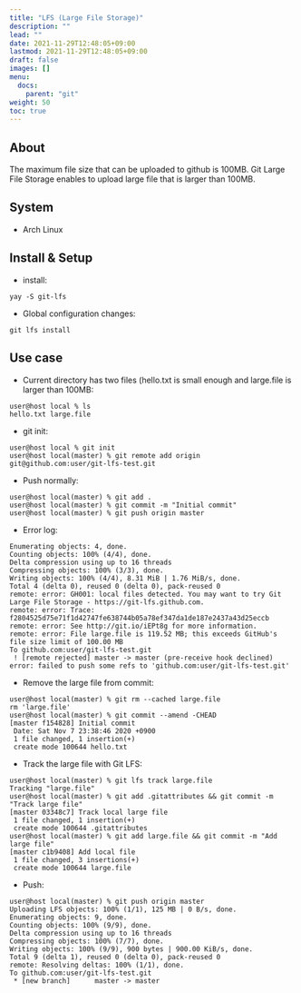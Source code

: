 ```yaml
---
title: "LFS (Large File Storage)"
description: ""
lead: ""
date: 2021-11-29T12:48:05+09:00
lastmod: 2021-11-29T12:48:05+09:00
draft: false
images: []
menu: 
  docs:
    parent: "git"
weight: 50
toc: true
---
```


## About

The maximum file size that can be uploaded to github is 100MB.
Git Large File Storage enables to upload large file that is larger than 100MB.

## System

- Arch Linux

## Install & Setup

- install:

```
yay -S git-lfs
```

- Global configuration changes:

```
git lfs install
```

## Use case

- Current directory has two files (hello.txt is small enough and large.file is larger than 100MB:

```
user@host local % ls
hello.txt large.file
```

- git init:

```
user@host local % git init
user@host local(master) % git remote add origin git@github.com:user/git-lfs-test.git
```

- Push normally:

```
user@host local(master) % git add .
user@host local(master) % git commit -m "Initial commit"
user@host local(master) % git push origin master
```

- Error log:

```
Enumerating objects: 4, done.
Counting objects: 100% (4/4), done.
Delta compression using up to 16 threads
Compressing objects: 100% (3/3), done.
Writing objects: 100% (4/4), 8.31 MiB | 1.76 MiB/s, done.
Total 4 (delta 0), reused 0 (delta 0), pack-reused 0
remote: error: GH001: local files detected. You may want to try Git Large File Storage - https://git-lfs.github.com.
remote: error: Trace: f2804525d75e71f1d42747fe638744b05a78ef347da1de187e2437a43d25eccb
remote: error: See http://git.io/iEPt8g for more information.
remote: error: File large.file is 119.52 MB; this exceeds GitHub's file size limit of 100.00 MB
To github.com:user/git-lfs-test.git
 ! [remote rejected] master -> master (pre-receive hook declined)
error: failed to push some refs to 'github.com:user/git-lfs-test.git'
```

- Remove the large file from commit:

```
user@host local(master) % git rm --cached large.file
rm 'large.file'
user@host local(master) % git commit --amend -CHEAD
[master f154828] Initial commit
 Date: Sat Nov 7 23:38:46 2020 +0900
 1 file changed, 1 insertion(+)
 create mode 100644 hello.txt
```

- Track the large file with Git LFS:

```
user@host local(master) % git lfs track large.file
Tracking "large.file"
user@host local(master) % git add .gitattributes && git commit -m "Track large file"
[master 03348c7] Track local large file
 1 file changed, 1 insertion(+)
 create mode 100644 .gitattributes
user@host local(master) % git add large.file && git commit -m "Add large file"
[master c1b9408] Add local file
 1 file changed, 3 insertions(+)
 create mode 100644 large.file
```

- Push:

```
user@host local(master) % git push origin master
Uploading LFS objects: 100% (1/1), 125 MB | 0 B/s, done.
Enumerating objects: 9, done.
Counting objects: 100% (9/9), done.
Delta compression using up to 16 threads
Compressing objects: 100% (7/7), done.
Writing objects: 100% (9/9), 900 bytes | 900.00 KiB/s, done.
Total 9 (delta 1), reused 0 (delta 0), pack-reused 0
remote: Resolving deltas: 100% (1/1), done.
To github.com:user/git-lfs-test.git
 * [new branch]      master -> master
```
